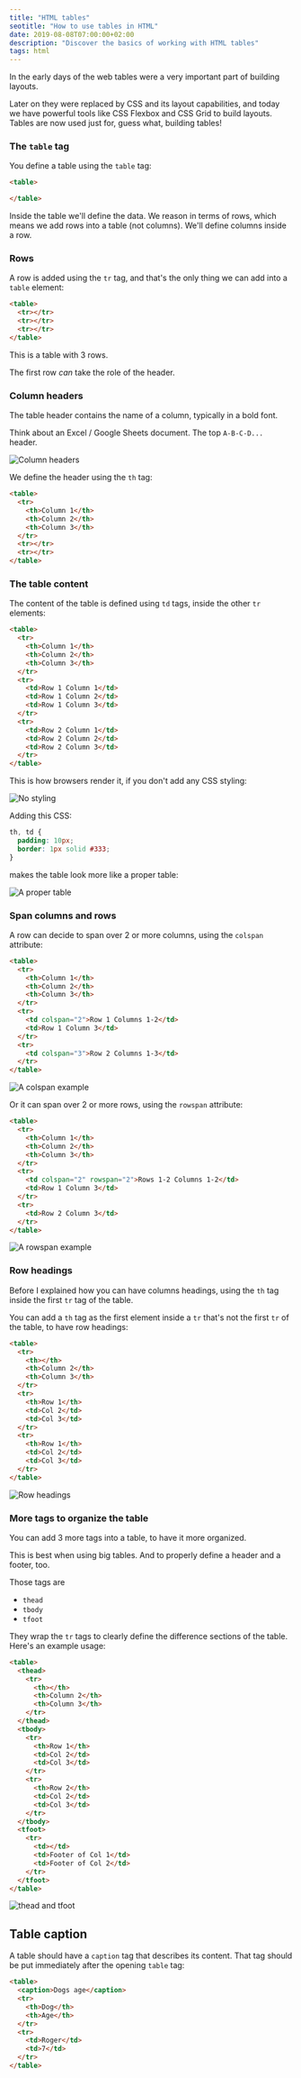 ```yaml
---
title: "HTML tables"
seotitle: "How to use tables in HTML"
date: 2019-08-08T07:00:00+02:00
description: "Discover the basics of working with HTML tables"
tags: html
---
```


In the early days of the web tables were a very important part of building layouts.

Later on they were replaced by CSS and its layout capabilities, and today we have powerful tools like CSS Flexbox and CSS Grid to build layouts. Tables are now used just for, guess what, building tables!

### The `table` tag

You define a table using the `table` tag:

```html
<table>

</table>
```

Inside the table we'll define the data. We reason in terms of rows, which means we add rows into a table (not columns). We'll define columns inside a row.

### Rows

A row is added using the `tr` tag, and that's the only thing we can add into a `table` element:

```html
<table>
  <tr></tr>
  <tr></tr>
  <tr></tr>
</table>
```

This is a table with 3 rows.

The first row _can_ take the role of the header.

### Column headers

The table header contains the name of a column, typically in a bold font.

Think about an Excel / Google Sheets document. The top `A-B-C-D...` header.

![Column headers](column-headers.png)

We define the header using the `th` tag:

```html
<table>
  <tr>
    <th>Column 1</th>
    <th>Column 2</th>
    <th>Column 3</th>
  </tr>
  <tr></tr>
  <tr></tr>
</table>
```

### The table content

The content of the table is defined using `td` tags, inside the other `tr` elements:

```html
<table>
  <tr>
    <th>Column 1</th>
    <th>Column 2</th>
    <th>Column 3</th>
  </tr>
  <tr>
    <td>Row 1 Column 1</td>
    <td>Row 1 Column 2</td>
    <td>Row 1 Column 3</td>
  </tr>
  <tr>
    <td>Row 2 Column 1</td>
    <td>Row 2 Column 2</td>
    <td>Row 2 Column 3</td>
  </tr>
</table>
```

This is how browsers render it, if you don't add any CSS styling:

![No styling](no-styling.png)

Adding this CSS:

```css
th, td {
  padding: 10px;
  border: 1px solid #333;
}
```

makes the table look more like a proper table:

![A proper table](proper-table.png)

### Span columns and rows

A row can decide to span over 2 or more columns, using the `colspan` attribute:

```html
<table>
  <tr>
    <th>Column 1</th>
    <th>Column 2</th>
    <th>Column 3</th>
  </tr>
  <tr>
    <td colspan="2">Row 1 Columns 1-2</td>
    <td>Row 1 Column 3</td>
  </tr>
  <tr>
    <td colspan="3">Row 2 Columns 1-3</td>
  </tr>
</table>
```

![A colspan example](colspan-example.png)

Or it can span over 2 or more rows, using the `rowspan` attribute:

```html
<table>
  <tr>
    <th>Column 1</th>
    <th>Column 2</th>
    <th>Column 3</th>
  </tr>
  <tr>
    <td colspan="2" rowspan="2">Rows 1-2 Columns 1-2</td>
    <td>Row 1 Column 3</td>
  </tr>
  <tr>
    <td>Row 2 Column 3</td>
  </tr>
</table>
```

![A rowspan example](rowspan-example.png)

### Row headings

Before I explained how you can have columns headings, using the `th` tag inside the first `tr` tag of the table.

You can add a `th` tag as the first element inside a `tr` that's not the first `tr` of the table, to have row headings:

```html
<table>
  <tr>
    <th></th>
    <th>Column 2</th>
    <th>Column 3</th>
  </tr>
  <tr>
    <th>Row 1</th>
    <td>Col 2</td>
    <td>Col 3</td>
  </tr>
  <tr>
    <th>Row 1</th>
    <td>Col 2</td>
    <td>Col 3</td>
  </tr>
</table>
```

![Row headings](row-headings.png)

### More tags to organize the table

You can add 3 more tags into a table, to have it more organized.

This is best when using big tables. And to properly define a header and a footer, too.

Those tags are

- `thead`
- `tbody`
- `tfoot`

They wrap the `tr` tags to clearly define the difference sections of the table. Here's an example usage:

```html
<table>
  <thead>
    <tr>
      <th></th>
      <th>Column 2</th>
      <th>Column 3</th>
    </tr>
  </thead>
  <tbody>
    <tr>
      <th>Row 1</th>
      <td>Col 2</td>
      <td>Col 3</td>
    </tr>
    <tr>
      <th>Row 2</th>
      <td>Col 2</td>
      <td>Col 3</td>
    </tr>
  </tbody>
  <tfoot>
    <tr>
      <td></td>
      <td>Footer of Col 1</td>
      <td>Footer of Col 2</td>
    </tr>
  </tfoot>
</table>
```

![thead and tfoot](thead-tfoot.png)

## Table caption

A table should have a `caption` tag that describes its content. That tag should be put immediately after the opening `table` tag:

```html
<table>
  <caption>Dogs age</caption>
  <tr>
    <th>Dog</th>
    <th>Age</th>
  </tr>
  <tr>
    <td>Roger</td>
    <td>7</td>
  </tr>
</table>
```